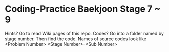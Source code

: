# Coding-Practice Baekjoon Stage 7 ~ 9
Hints? Go to read Wiki pages of this repo.
Codes? Go into a folder named by stage number. Then find the code.
Names of source codes look like \<Problem Number> \<Stage Number>-\<Sub Number>
